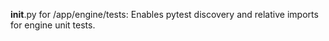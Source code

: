 __init__.py for /app/engine/tests: Enables pytest discovery and relative imports for engine unit tests.